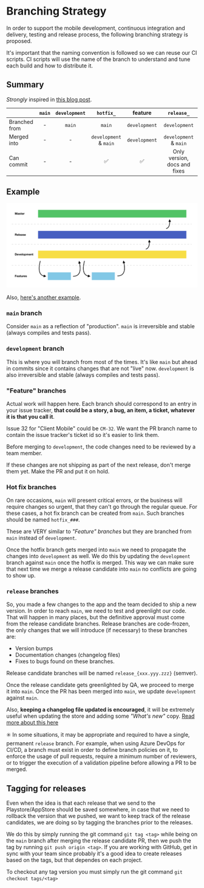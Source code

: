 # Branching Strategy

In order to support the mobile development, continuous integration and delivery, testing and release process, the following branching strategy is proposed.

It's important that the naming convention is followed so we can reuse our CI scripts. CI scripts will use the name of the branch to understand and tune each build and how to distribute it.

## Summary
*Strongly* inspired in [this blog post](https://nvie.com/posts/a-successful-git-branching-model/).

|               | `main` | `development`|         `hotfix_`        | feature       | `release_`                   |
| ------------- |:--------:|:------------:|:------------------------:|:-------------:|:----------------------------:|
| Branched from | -        |   `main`   | `main`                 | `development` | `development`                |
| Merged into   | -        |   -          | `development` & `main` | `development` | `development` & `main`     |
| Can commit    | -        |   -          | ✅                        | ✅             | Only version, docs and fixes|

## Example

![alt diagram](branching-strategy/branching_strategy.png)

Also, [here's another example](branching-strategy/Git-branching-model.pdf).

### `main` branch
Consider `main` as a reflection of "production". `main` is irreversible and stable (always compiles and tests pass).

### `development` branch
This is where you will branch from most of the times. It's like `main` but ahead in commits since it contains changes that are not "live" now. `development` is also irreversible and stable (always compiles and tests pass).

### "Feature" branches
Actual work will happen here. Each branch should correspond to an entry in your issue tracker, **that could be a story, a bug, an item, a ticket, whatever it is that you call it**.

Issue 32 for "Client Mobile" could be `CM-32`. We want the PR branch name to contain the issue tracker's ticket id so it's easier to link them.

Before merging to `development`, the code changes need to be reviewed by a team member.

If these changes are not shipping as part of the next release, don't merge them yet. Make the PR and put it on hold.

### Hot fix branches
On rare occasions, `main` will present critical errors, or the business will require changes so urgent, that they can't go through the regular queue. For these cases, a hot fix branch can be created from `main`. Such branches should be named `hotfix_###`.

These are VERY similar to _"Feature" branches_ but they are branched from `main` instead of `development`.

Once the hotfix branch gets merged into `main` we need to propagate the changes into `development` as well. We do this by updating the `development` branch against `main` once the hotfix is merged. This way we can make sure that next time we merge a release candidate into `main` no conflicts are going to show up.

### `release` branches
So, you made a few changes to the app and the team decided to ship a new version. In order to reach `main`, we need to test and greenlight our code. That will happen in many places, but the definitive approval must come from the release candidate branches. Release branches are code-frozen, the only changes that we will introduce (if necessary) to these branches are:

- Version bumps
- Documentation changes (changelog files)
- Fixes to bugs found on these branches.

Release candidate branches will be named `release_{xxx.yyy.zzz}` (semver).

Once the release candidate gets greenlighted by QA, we proceed to merge it into `main`. Once the PR has been merged into `main`, we update `development` against `main`.

Also, **keeping a changelog file updated is encouraged**, it will be extremely useful when updating the store and adding some *"What's new"* copy. [Read more about this here](writing-changelogs.md)

✳️ In some situations, it may be appropriate and required to have a single, permanent `release` branch. For example, when using Azure DevOps for CI/CD, a branch must exist in order to define branch policies on it, to enforce the usage of pull requests, require a minimum number of reviewers, or to trigger the execution of a validation pipeline before allowing a PR to be merged.

## Tagging for releases

Even when the idea is that each release that we send to the Playstore/AppStore should be saved somewhere, in case that we need to rollback the version that we pushed, we want to keep track of the release candidates, we are doing so by tagging the branches prior to the releases.

We do this by simply running the git command `git tag <tag>` while being on the `main` branch after merging the release candidate PR, then we push the tag by running `git push origin <tag>`. If you are working with GitHub, get in sync with your team since probably it's a good idea to create releases based on the tags, but that dependes on each project.

To checkout any tag version you must simply run the git command `git checkout tags/<tag>`
